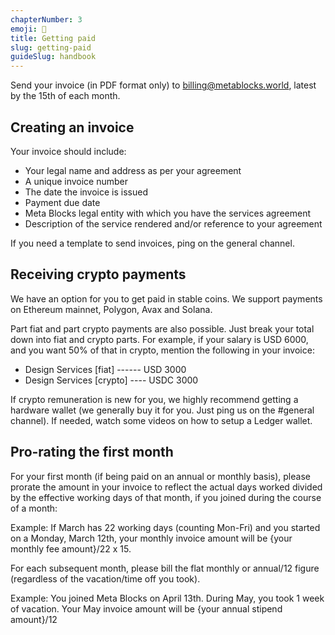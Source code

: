 ```yaml
---
chapterNumber: 3
emoji: 💸
title: Getting paid
slug: getting-paid
guideSlug: handbook
---
```

Send your invoice (in PDF format only) to billing@metablocks.world, latest by the 15th of each month. 

## Creating an invoice
Your invoice should include:
* Your legal name and address as per your agreement
* A unique invoice number
* The date the invoice is issued
* Payment due date
* Meta Blocks legal entity with which you have the services agreement
* Description of the service rendered and/or reference to your agreement

If you need a template to send invoices, ping on the general channel.

## Receiving crypto payments
We have an option for you to get paid in stable coins. We support payments on Ethereum mainnet, Polygon, Avax and Solana.

Part fiat and part crypto payments are also possible. Just break your total down into fiat and crypto parts. For example, if your salary is USD 6000, and you want 50% of that in crypto, mention the following in your invoice:
* Design Services [fiat] ------ USD 3000
* Design Services [crypto] ---- USDC 3000 

If crypto remuneration is new for you, we highly recommend getting a hardware wallet (we generally buy it for you. Just ping us on the #general channel). If needed, watch some videos on how to setup a Ledger wallet.

## Pro-rating the first month
For your first month (if being paid on an annual or monthly basis), please prorate the amount in your invoice to reflect the actual days worked divided by the effective working days of that month, if you joined during the course of a month:

Example: If March has 22 working days (counting Mon-Fri) and you started on a Monday, March 12th, your monthly invoice amount will be {your monthly fee amount}/22 x 15.

For each subsequent month, please bill the flat monthly or annual/12 figure (regardless of the vacation/time off you took).

Example: You joined Meta Blocks on April 13th. During May, you took 1 week of vacation. Your May invoice amount will be {your annual stipend amount}/12